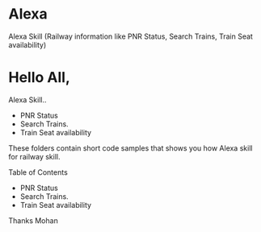 
# Alexa
Alexa  Skill (Railway information like PNR Status, Search Trains, Train Seat availability)

# Hello All,

Alexa Skill..

* PNR Status
* Search Trains.
* Train Seat availability

These folders contain short code samples that shows you how Alexa skill for railway skill.


Table of Contents 

+  PNR Status
+  Search Trains.
+  Train Seat availability

Thanks
Mohan
